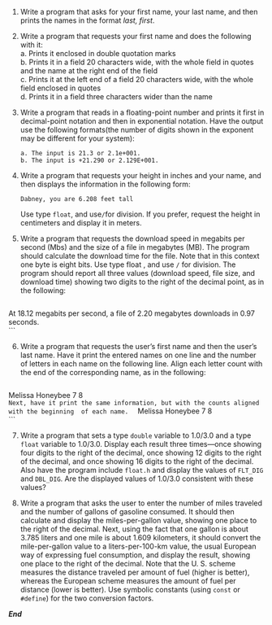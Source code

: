 1. Write a program that asks for your first name, your last name, and then prints the names in the format *last, first*.    
   
2. Write a program that requests your first name and does the following with it:  
	a. Prints it enclosed in double quotation marks   
	b. Prints it in a field 20 characters wide, with the whole field in quotes and the name at the right end of the field  
	c. Prints it at the left end of a field 20 characters wide, with the whole field enclosed in quotes   
	d. Prints it in a field three characters wider than the name      

3. Write a program that reads in a floating-point number and prints it first in decimal-point notation and then in exponential notation. Have the output use the following formats(the number of digits shown in the exponent may be different for your system):  
	```
	a. The input is 21.3 or 2.1e+001.   
	b. The input is +21.290 or 2.129E+001.      
	```

4. Write a program that requests your height in inches and your name, and then displays the information in the following form:  
	```
	Dabney, you are 6.208 feet tall  
	```
 	Use type `float`, and use`/`for division. If you prefer, request the height in centimeters and display it in meters.    

5. Write a program that requests the download speed in megabits per second (Mbs) and the size of a file in megabytes (MB). The program should calculate the download time for the file. Note that in this context one byte is eight bits. Use type  float , and use `/` for division. The program should report all three values (download speed, file size, and download time) showing two digits to the right of the decimal point, as in the following:  
	```
  At 18.12 megabits per second, a file of 2.20 megabytes 
  downloads in 0.97 seconds.     
	```
   
6. Write a program that requests the user’s first name and then the user’s last name. Have it print the entered names on one line and the number of letters in each name on the following line. Align each letter count with the end of the corresponding name, as in the following:  
	```
  Melissa Honeybee
        7        8   
	```
 Next, have it print the same information, but with the counts aligned with the beginning 
of each name.  
	```
  Melissa Honeybee
  7       8     
	```
   
7. Write a program that sets a type `double` variable to 1.0/3.0 and a type `float` variable to 1.0/3.0. Display each result three times—once showing four digits to the right of the decimal, once showing 12 digits to the right of the decimal, and once showing 16 digits to the right of the decimal. Also have the program include `float.h` and display the values of `FLT_DIG` and `DBL_DIG`. Are the displayed values of 1.0/3.0 consistent with these values?    
   
8. Write a program that asks the user to enter the number of miles traveled and the number of gallons of gasoline consumed. It should then calculate and display the miles-per-gallon value, showing one place to the right of the decimal. Next, using the fact that one gallon is about 3.785 liters and one mile is about 1.609 kilometers, it should convert the mile-per-gallon value to a liters-per-100-km value, the usual European way of expressing fuel consumption, and display the result, showing one place to the right of the decimal. Note that the U. S. scheme measures the distance traveled per  amount of fuel (higher is better), whereas the European scheme measures the amount of fuel per distance (lower is better). 
Use symbolic constants (using `const` or `#define`) for the two conversion factors.

***End***
